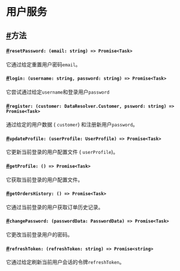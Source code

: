 # 用户服务

## [#](https://docs.vuestorefront.io/v1/guide/data-resolvers/user-service.html#methods)方法

#### [#](https://docs.vuestorefront.io/v1/guide/data-resolvers/user-service.html#resetpassword-email-string-promise-task)`resetPassword: (email: string) => Promise<Task>`

它通过给定重置用户密码`email`。

#### [#](https://docs.vuestorefront.io/v1/guide/data-resolvers/user-service.html#login-username-string-password-string-promise-task)`login: (username: string, password: string) => Promise<Task>`

它尝试通过给定`username`和登录用户`password`

#### [#](https://docs.vuestorefront.io/v1/guide/data-resolvers/user-service.html#register-customer-dataresolver-customer-pssword-string-promise-task)`register: (customer: DataResolver.Customer, pssword: string) => Promise<Task>`

通过给定的用户数据 ( `customer`) 和注册新用户`password`。

#### [#](https://docs.vuestorefront.io/v1/guide/data-resolvers/user-service.html#updateprofile-userprofile-userprofile-promise-task)`updateProfile: (userProfile: UserProfile) => Promise<Task>`

它更新当前登录的用户配置文件 ( `userProfile`)。

#### [#](https://docs.vuestorefront.io/v1/guide/data-resolvers/user-service.html#getprofile-promise-task)`getProfile: () => Promise<Task>`

它获取当前登录的用户配置文件。

#### [#](https://docs.vuestorefront.io/v1/guide/data-resolvers/user-service.html#getordershistory-promise-task)`getOrdersHistory: () => Promise<Task>`

它通过当前登录的用户获取订单历史记录。

#### [#](https://docs.vuestorefront.io/v1/guide/data-resolvers/user-service.html#changepassword-passworddata-passworddata-promise-task)`changePassword: (passwordData: PasswordData) => Promise<Task>`

它更改当前登录用户的密码。

#### [#](https://docs.vuestorefront.io/v1/guide/data-resolvers/user-service.html#refreshtoken-refreshtoken-string-promise-string)`refreshToken: (refreshToken: string) => Promise<string>`

它通过给定刷新当前用户会话的令牌`refreshToken`。